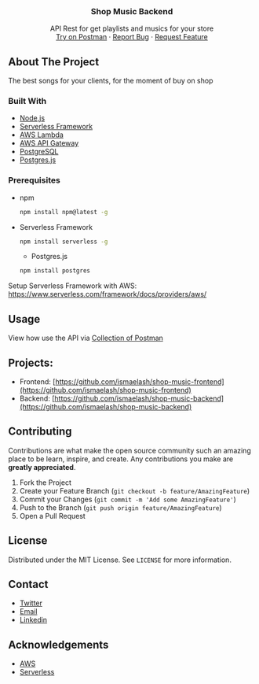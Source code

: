 <br />
  <h3 align="center">Shop Music Backend</h3>

  <p align="center">
    API Rest for get playlists and musics for your store
    <br />
    <a href="https://github.com/ismaelash/shop-music-backend/blob/main/provi-test-shop-music.postman_collection.json">Try on Postman</a>
   <!--  ·
   <a href="https://youtu.be/bwI3F-bhfPo">Video how use</a> -->
    ·
    <a href="https://github.com/ismaelash/shop-music-backend/issues">Report Bug</a>
    ·
    <a href="https://github.com/ismaelash/shop-music-backend/issues">Request Feature</a>
  </p>
</p>

<!-- ABOUT THE PROJECT -->
## About The Project

The best songs for your clients, for the moment of buy on shop

### Built With

* [Node,js](https://nodejs.org/en/)
* [Serverless Framework](https://www.serverless.com/)
* [AWS Lambda](https://aws.amazon.com/lambda/)
* [AWS API Gateway](https://aws.amazon.com/api-gateway/)
* [PostgreSQL](https://www.postgresql.org/)
* [Postgres.js](https://www.npmjs.com/package/postgres)

### Prerequisites


* npm
  ```sh
  npm install npm@latest -g
  ```
* Serverless Framework
  ```sh
  npm install serverless -g
  ```
  * Postgres.js
  ```sh
  npm install postgres
  ```

Setup Serverless Framework with AWS: 
https://www.serverless.com/framework/docs/providers/aws/

<!-- USAGE EXAMPLES -->
## Usage

View how use the API via [Collection of Postman](https://github.com/ismaelash/shop-music-backend/blob/main/provi-test-shop-music.postman_collection.json)

## Projects: 
* Frontend: [https://github.com/ismaelash/shop-music-frontend](https://github.com/ismaelash/shop-music-frontend)
* Backend: [https://github.com/ismaelash/shop-music-backend](https://github.com/ismaelash/shop-music-backend)

<!-- CONTRIBUTING -->
## Contributing

Contributions are what make the open source community such an amazing place to be learn, inspire, and create. Any contributions you make are **greatly appreciated**.

1. Fork the Project
2. Create your Feature Branch (`git checkout -b feature/AmazingFeature`)
3. Commit your Changes (`git commit -m 'Add some AmazingFeature'`)
4. Push to the Branch (`git push origin feature/AmazingFeature`)
5. Open a Pull Request



<!-- LICENSE -->
## License

Distributed under the MIT License. See `LICENSE` for more information.



<!-- CONTACT -->
## Contact
- [Twitter](https://twitter.com/_ismaelash)
- [Email](mailto:contato@ismaelnascimento.com)
- [Linkedin ](https://www.linkedin.com/in/ismaelash)



<!-- ACKNOWLEDGEMENTS -->
## Acknowledgements
* [AWS ](https://aws.amazon.com/)
* [Serverless](https://www.slideshare.net/IsmaelNascimento5/aws-lambda-comnodejsnerdzao)
